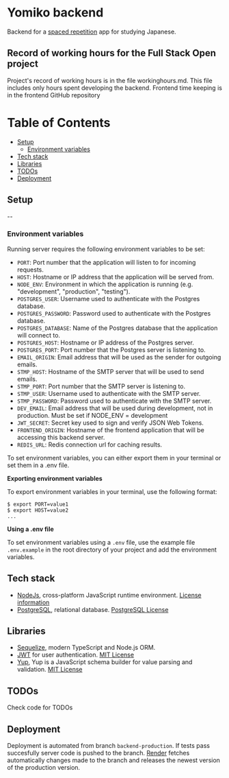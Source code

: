 # Yomiko backend
Backend for a [spaced repetition](https://en.wikipedia.org/wiki/Spaced_repetition) app for studying Japanese.

## Record of working hours for the Full Stack Open project
Project's record of working hours is in the file workinghours.md.
This file includes only hours spent developing the backend.
Frontend time keeping is in the frontend GitHub repository

# Table of Contents
* [Setup](#setup)
    * [Environment variables](#environment-variables)
* [Tech stack](#tech-stack)
* [Libraries](#libraries)
* [TODOs](#todos)
* [Deployment](#deployment)

## Setup
--

### Environment variables
Running server requires the following environment variables to be set:

* `PORT`: Port number that the application will listen to for incoming requests.
* `HOST`: Hostname or IP address that the application will be served from.
* `NODE_ENV`: Environment in which the application is running (e.g. "development", "production", "testing").
* `POSTGRES_USER`: Username used to authenticate with the Postgres database.
* `POSTGRES_PASSWORD`: Password used to authenticate with the Postgres database.
* `POSTGRES_DATABASE`: Name of the Postgres database that the application will connect to.
* `POSTGRES_HOST`: Hostname or IP address of the Postgres server.
* `POSTGRES_PORT`: Port number that the Postgres server is listening to.
* `EMAIL_ORIGIN`: Email address that will be used as the sender for outgoing emails.
* `STMP_HOST`: Hostname of the SMTP server that will be used to send emails.
* `STMP_PORT`: Port number that the SMTP server is listening to.
* `STMP_USER`: Username used to authenticate with the SMTP server.
* `STMP_PASSWORD`: Password used to authenticate with the SMTP server.
* `DEV_EMAIL`: Email address that will be used during development, not in production. Must be set if NODE_ENV = development
* `JWT_SECRET`: Secret key used to sign and verify JSON Web Tokens.
* `FRONTEND_ORIGIN`: Hostname of the frontend application that will be accessing this backend server.
* `REDIS_URL`: Redis connection url for caching results.

To set environment variables, you can either export them in your terminal or set them in a .env file.

**Exporting environment variables**

To export environment variables in your terminal, use the following format:
```
$ export PORT=value1
$ export HOST=value2
...
```

**Using a .env file**

To set environment variables using a `.env` file, use the example file `.env.example`
in the root directory of your project and add the environment variables.

## Tech stack
- [NodeJs](https://nodejs.org/en/), cross-platform JavaScript runtime environment. [License information](https://github.com/nodejs/node/blob/main/LICENSE)
- [PostgreSQL](https://www.postgresql.org/), relational database. [PostgreSQL License](https://www.postgresql.org/about/licence/)

## Libraries
- [Sequelize](https://sequelize.org/), modern TypeScript and Node.js ORM.
- [JWT](https://jwt.io/) for user authentication. [MIT License](https://github.com/auth0/node-jsonwebtoken/blob/HEAD/LICENSE)
- [Yup](https://www.npmjs.com/package/yup), Yup is a JavaScript schema builder for value parsing and validation. [MIT License](https://github.com/jquense/yup/blob/master/LICENSE.md)

## TODOs
Check code for TODOs

## Deployment
Deployment is automated from branch `backend-production`. If tests pass succesfully server code is pushed to the branch.
[Render](https://render.com/) fetches automatically changes made to the branch and releases the newest version of the
production version.
